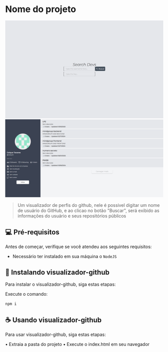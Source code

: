 # Nome do projeto

<img src="./src/assets/print1.png"   alt="Exemplo imagem">
<img src="./src/assets/print2.png"   alt="Exemplo imagem">

> Um visualizador de perfis do github, nele é possivel digitar um nome de usuário do GitHub, e ao clicao no botão "Buscar", será exibido as informações do usuário e seus repositórios públicos

## 💻 Pré-requisitos

Antes de começar, verifique se você atendeu aos seguintes requisitos:

- Necessário ter instalado em sua máquina o `NodeJS`

## 🚀 Instalando visualizador-github

Para instalar o visualizador-github, siga estas etapas:

Execute o comando:

```
npm i
```

## ☕ Usando visualizador-github

Para usar visualizador-github, siga estas etapas:

• Extraia a pasta do projeto
• Execute o index.html em seu navegador
